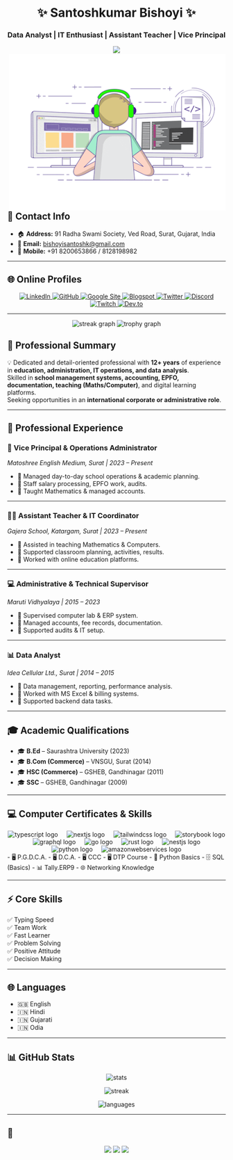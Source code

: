 <h1 align="center">✨ Santoshkumar Bishoyi ✨</h1>
<h3 align="center"> Data Analyst | IT Enthusiast | Assistant Teacher | Vice Principal    </h3>
<div align="center">
  <img height="150" src="https://media.giphy.com/media/M9gbBd9nbDrOTu1Mqx/giphy.gif"  />
</div>


<!-- GIF Section -->
<img align="right" height="360" width="500" src="https://raw.githubusercontent.com/mikonoid/mikonoid/main/images/gifs/coder3.gif" alt="Coding Gif" />


## 📍 Contact Info  
- 🏠 **Address:** 91 Radha Swami Society, Ved Road, Surat, Gujarat, India  
- 📧 **Email:** [bishoyisantoshk@gmail.com](mailto:bishoyisantoshk@gmail.com)  
- 📱 **Mobile:** +91 8200653866 / 8128198982  

---

## 🌐 Online Profiles  

<div align="center">

  <!-- Social Badges -->
  <a href="https://www.linkedin.com/in/santosh-bishoyi/" target="_blank">
    <img src="https://img.shields.io/static/v1?message=LinkedIn&logo=linkedin&label=&color=0077B5&logoColor=white&labelColor=&style=for-the-badge" height="30" alt="LinkedIn" />
  </a>
  <a href="https://github.com/bishoyisantosh" target="_blank">
    <img src="https://img.shields.io/static/v1?message=GitHub&logo=github&label=&color=181717&logoColor=white&labelColor=&style=for-the-badge" height="30" alt="GitHub" />
  </a>
  <a href="https://sites.google.com/view/santoshbishoyi/home" target="_blank">
    <img src="https://img.shields.io/static/v1?message=Google%20Site&logo=google&label=&color=4285F4&logoColor=white&labelColor=&style=for-the-badge" height="30" alt="Google Site" />
  </a>
  <a href="https://santoshbishoyiportfolio.blogspot.com" target="_blank">
    <img src="https://img.shields.io/static/v1?message=Blogspot&logo=blogger&label=&color=FF5722&logoColor=white&labelColor=&style=for-the-badge" height="30" alt="Blogspot" />
  </a>

  <!-- Optional extra badges -->
  <a href="https://twitter.com" target="_blank">
    <img src="https://img.shields.io/static/v1?message=Twitter&logo=twitter&label=&color=1DA1F2&logoColor=white&labelColor=&style=for-the-badge" height="30" alt="Twitter" />
  </a>
  <a href="https://discord.com" target="_blank">
    <img src="https://img.shields.io/static/v1?message=Discord&logo=discord&label=&color=7289DA&logoColor=white&labelColor=&style=for-the-badge" height="30" alt="Discord" />
  </a>
  <a href="https://twitch.tv" target="_blank">
    <img src="https://img.shields.io/static/v1?message=Twitch&logo=twitch&label=&color=9146FF&logoColor=white&labelColor=&style=for-the-badge" height="30" alt="Twitch" />
  </a>
  <a href="https://dev.to" target="_blank">
    <img src="https://img.shields.io/static/v1?message=dev.to&logo=dev.to&label=&color=0A0A0A&logoColor=white&labelColor=&style=for-the-badge" height="30" alt="Dev.to" />
  </a>

</div>


---
<div align="center">
  <img src="https://streak-stats.demolab.com?user=maurodesouza&locale=en&mode=daily&theme=dracula&hide_border=false&border_radius=5&order=3" height="150" alt="streak graph"  />
  <img src="https://github-profile-trophy.vercel.app?username=maurodesouza&theme=dracula&column=-1&row=1&margin-w=8&margin-h=8&no-bg=false&no-frame=false&order=4" height="150" alt="trophy graph"  />
</div>


## 📝 Professional Summary  
💡 Dedicated and detail-oriented professional with **12+ years** of experience in **education, administration, IT operations, and data analysis**.  
Skilled in **school management systems, accounting, EPFO, documentation, teaching (Maths/Computer)**, and digital learning platforms.  
Seeking opportunities in an **international corporate or administrative role**.  

---

## 💼 Professional Experience  

### 🏫 **Vice Principal & Operations Administrator**  
*Matoshree English Medium, Surat | 2023 – Present*  
- 📌 Managed day-to-day school operations & academic planning.  
- 📌 Staff salary processing, EPFO work, audits.  
- 📌 Taught Mathematics & managed accounts.  

---

### 👨‍🏫 **Assistant Teacher & IT Coordinator**  
*Gajera School, Katargam, Surat | 2023 – Present*  
- 📌 Assisted in teaching Mathematics & Computers.  
- 📌 Supported classroom planning, activities, results.  
- 📌 Worked with online education platforms.  

---

### 💻 **Administrative & Technical Supervisor**  
*Maruti Vidhyalaya | 2015 – 2023*  
- 📌 Supervised computer lab & ERP system.  
- 📌 Managed accounts, fee records, documentation.  
- 📌 Supported audits & IT setup.  

---

### 📊 **Data Analyst**  
*Idea Cellular Ltd., Surat | 2014 – 2015*  
- 📌 Data management, reporting, performance analysis.  
- 📌 Worked with MS Excel & billing systems.  
- 📌 Supported backend data tasks.  

---

## 🎓 Academic Qualifications  
- 🎓 **B.Ed** – Saurashtra University (2023)  
- 🎓 **B.Com (Commerce)** – VNSGU, Surat (2014)  
- 🎓 **HSC (Commerce)** – GSHEB, Gandhinagar (2011)  
- 🎓 **SSC** – GSHEB, Gandhinagar (2009)  

---

## 💻 Computer Certificates & Skills  
<div align="center">
  <img src="https://skillicons.dev/icons?i=ts" height="60" alt="typescript logo"  />
  <img width="12" />
  <img src="https://skillicons.dev/icons?i=nextjs" height="60" alt="nextjs logo"  />
  <img width="12" />
  <img src="https://skillicons.dev/icons?i=tailwind" height="60" alt="tailwindcss logo"  />
  <img width="12" />
  <img src="https://cdn.jsdelivr.net/gh/devicons/devicon/icons/storybook/storybook-original.svg" height="60" alt="storybook logo"  />
  <img width="12" />
  <img src="https://skillicons.dev/icons?i=graphql" height="60" alt="graphql logo"  />
  <img width="12" />
  <img src="https://skillicons.dev/icons?i=go" height="60" alt="go logo"  />
  <img width="12" />
  <img src="https://skillicons.dev/icons?i=rust" height="60" alt="rust logo"  />
  <img width="12" />
  <img src="https://skillicons.dev/icons?i=nestjs" height="60" alt="nestjs logo"  />
  <img width="12" />
  <img src="https://skillicons.dev/icons?i=py" height="60" alt="python logo"  />
  <img width="12" />
  <img src="https://skillicons.dev/icons?i=aws" height="60" alt="amazonwebservices logo"  />
</div>
- 🖥️ P.G.D.C.A.  
- 🖥️ D.C.A.  
- 🖥️ CCC  
- 🖥️ DTP Course  
- 🐍 Python Basics  
- 🗄️ SQL (Basics)  
- 📊 Tally.ERP9  
- 🌐 Networking Knowledge  

---

## ⚡ Core Skills  
✅ Typing Speed  
✅ Team Work  
✅ Fast Learner  
✅ Problem Solving  
✅ Positive Attitude  
✅ Decision Making  

---

## 🌐 Languages  
- 🇬🇧 English  
- 🇮🇳 Hindi  
- 🇮🇳 Gujarati  
- 🇮🇳 Odia  

---

## 📊 GitHub Stats  

<p align="center">
  <img src="https://github-readme-stats.vercel.app/api?username=bishoyisantosh&show_icons=true&theme=tokyonight" alt="stats" />
</p>

<p align="center">
  <img src="https://github-readme-streak-stats.herokuapp.com/?user=bishoyisantosh&theme=tokyonight" alt="streak" />
</p>

<p align="center">
  <img src="https://github-readme-stats.vercel.app/api/top-langs/?username=bishoyisantosh&layout=compact&theme=radical" alt="languages" />
</p>

---

## 🎉  

<p align="center">
  <img src="https://media.giphy.com/media/l0HlNQ03J5JxX6lva/giphy.gif" width="120px" />
  <img src="https://media.giphy.com/media/xT9IgzoKnwFNmISR8I/giphy.gif" width="120px" />
  <img src="https://media.giphy.com/media/26tn33aiTi1jkl6H6/giphy.gif" width="120px" />
</p>
